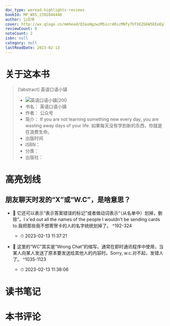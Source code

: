 ```yaml
---
doc_type: weread-highlights-reviews
bookId: MP_WXS_2392844440
author: 公众号
cover: http://wx.qlogo.cn/mmhead/Q3auHgzwzM5icr4RicMNfy7hTXEZG6W5EEoEplmtt5eBIecia62ZNhibsA/0
reviewCount: 0
noteCount: 2
isbn: null
category: null
lastReadDate: 2023-02-13
---
```

# 关于这本书
> [!abstract] 英语口语小镇
> - ![ 英语口语小镇|200](http://wx.qlogo.cn/mmhead/Q3auHgzwzM5icr4RicMNfy7hTXEZG6W5EEoEplmtt5eBIecia62ZNhibsA/0)
> - 书名： 英语口语小镇
> - 作者： 公众号
> - 简介： If you are not learning something new every day, you are wasting away days of your life. 如果每天没有学到新的东西，你就是在浪费生命。
> - 出版时间 
> - ISBN： 
> - 分类： 
> - 出版社： 

# 高亮划线

## 朋友聊天时发的“X”或“W.C”，是啥意思？


- 📌 它还可以表示“表示答案错误的标记”或者做动词表示“（从名单中）划掉，删除”。I x'ed out all the names of the people I wouldn't be sending cards to.我把那些我不想寄贺卡的人的名字统统划掉了。 ^192-324
    - ⏱ 2023-02-13 11:37:21 

- 📌 这里的“WC”其实是“Wrong Chat”的缩写。通常在即时通讯程序中使用，当某人向某人发送了原本要发送给其他人的内容时。Sorry, w.c.对不起，发错人了。 ^1035-1123
    - ⏱ 2023-02-13 11:38:06 
# 读书笔记

# 本书评论
